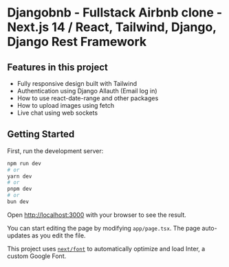 # Djangobnb - Fullstack Airbnb clone - Next.js 14 / React, Tailwind, Django, Django Rest Framework

## Features in this project

- Fully responsive design built with Tailwind
- Authentication using Django Allauth (Email log in)
- How to use react-date-range and other packages
- How to upload images using fetch
- Live chat using web sockets

## Getting Started

First, run the development server:

```bash
npm run dev
# or
yarn dev
# or
pnpm dev
# or
bun dev
```

Open [http://localhost:3000](http://localhost:3000) with your browser to see the result.

You can start editing the page by modifying `app/page.tsx`. The page auto-updates as you edit the file.

This project uses [`next/font`](https://nextjs.org/docs/basic-features/font-optimization) to automatically optimize and load Inter, a custom Google Font.
